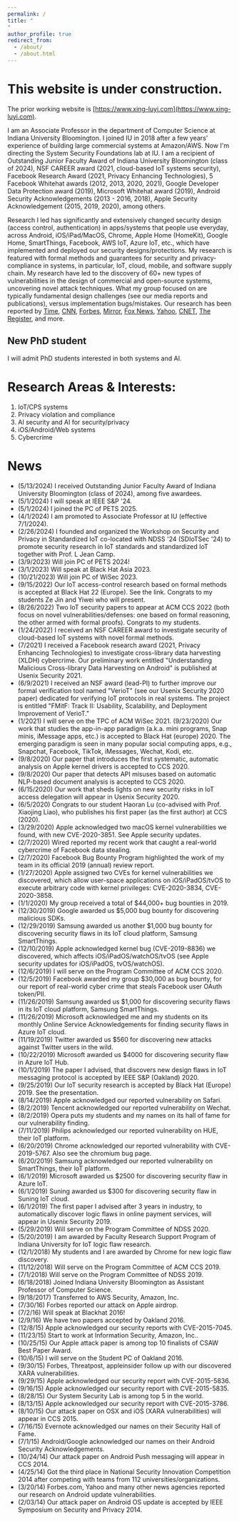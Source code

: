 ```yaml
---
permalink: /
title: " 
"
author_profile: true
redirect_from: 
  - /about/
  - /about.html
---
```


This website is under construction.
======

The prior working website is [https://www.xing-luyi.com](https://www.xing-luyi.com).

I am an Associate Professor in the department of Computer Science at Indiana University Bloomington. I joined IU in 2018 after a few years' experience of building large commercial systems at Amazon/AWS. Now I'm directing the System Security Foundations lab at IU. I am a recipient of Outstanding Junior Faculty Award of Indiana University Bloomington (class of 2024), NSF CAREER award (2021, cloud-based IoT systems security), Facebook Research Award (2021, Privacy Enhancing Technologies), 5 Facebook Whitehat awards (2012, 2013, 2020, 2021), Google Developer Data Protection award (2019), Microsoft Whitehat award (2019), Android Security Acknowledgements (2013 - 2016, 2018), Apple Security Acknowledgement (2015, 2019, 2020), among others.

Research I led has significantly and extensively changed security design (access control, authentication) in apps/systems that people use everyday, across Android, iOS/iPad/MacOS, Chrome, Apple Home (HomeKit), Google Home, SmartThings, Facebook, AWS IoT, Azure IoT, etc., which have implemented and deployed our security designs/protections. My research is featured with formal methods and guarantees for security and privacy-compliance in systems, in particular, IoT, cloud, mobile, and software supply chain. My research have led to the discovery of 60+ new types of vulnerabilities in the design of commercial and open-source systems, uncovering novel attack techniques. What my group focused on are typically fundamental design challenges (see our media reports and publications), versus implementation bugs/mistakes. Our research has been reported by [Time](http://time.com/3926501/apple-security-mac-iphone/), [CNN](https://money.cnn.com/2015/06/18/technology/apple-keychain-passwords/), [Forbes](http://www.forbes.com/sites/thomasbrewster/2015/06/17/big-flaws-in-apple-oses/), [Mirror](http://www.mirror.co.uk/news/technology-science/technology/apple-samsung-devices-at-risk-5905176), [Fox News](http://www.foxnews.com/tech/2015/06/17/warning-major-iphone-security-flaw-lets-hackers-steal-all-your-passwords/), [Yahoo](http://news.yahoo.com/android-flaw-lets-hackers-hijack-175339634.html), [CNET](http://www.cnet.com/news/your-mobile-app-has-serious-security-flaws/), [The Register](http://www.theregister.co.uk/2015/06/17/apple_hosed_boffins_drop_0day_mac_ios_research_blitzkrieg/), and more.

New PhD student
------
I will admit PhD students interested in both systems and AI.

Research Areas & Interests:
======

1. IoT/CPS systems
1. Privacy violation and compliance
1. AI security and AI for security/privacy
1. iOS/Android/Web systems
1. Cybercrime

News
======

- (5/13/2024) I received Outstanding Junior Faculty Award of Indiana University Bloomington (class of 2024), among five awardees.
- (5/1/2024) I will speak at IEEE S&P '24.
- (5/1/2024) I joined the PC of PETS 2025.
- (4/1/2024) I am promoted to Associate Professor at IU (effective 7/1/2024).
- (2/26/2024) I founded and organized the Workshop on Security and Privacy in Standardized IoT co-located with NDSS '24 (SDIoTSec '24) to promote security research in IoT standards and standardized IoT together with Prof. L Jean Camp.
- (3/9/2023) Will join PC of PETS 2024!
- (3/1/2023) Will speak at Black Hat Asia 2023.
- (10/21/2023) Will join PC of WiSec 2023.
- (9/15/2022) Our IoT access-control research based on formal methods is accepted at Black Hat 22 (Europe). See the link. Congrats to my students Ze Jin and Yiwei who will present.
- (8/26/2022) Two IoT security papers to appear at ACM CCS 2022 (both focus on novel vulnerabilities/defenses: one based on formal reasoning, the other armed with formal proofs). Congrats to my students.
- (1/24/2022) I received an NSF CAREER award to investigate security of cloud-based IoT systems with novel formal methods.
- (7/2021) I received a Facebook research award (2021, Privacy Enhancing Technologies) to investigate cross-library data harvesting (XLDH) cybercrime. Our preliminary work entitled "Understanding Malicious Cross-library Data Harvesting on Android" is published at Usenix Security 2021.
- (6/9/2021) I received an NSF award (lead-PI) to further improve our formal verification tool named "VerioT" (see our Usenix Security 2020 paper) dedicated for verifying IoT protocols in real systems. The project is entitled "FMitF: Track II: Usability, Scalability, and Deployment Improvement of VerioT."
- (1/2021) I will serve on the TPC of ACM WiSec 2021. 
(9/23/2020) Our work that studies the app-in-app paradigm (a.k.a. mini programs, Snap minis, iMessage apps, etc.) is accepted to Black Hat (europe) 2020. The emerging paradigm is seen in many popular social computing apps, e.g., Snapchat, Facebook, TikTok, iMessages, Wechat, Kodi, etc.
- (9/8/2020) Our paper that introduces the first systematic, automatic analysis on Apple kernel drivers is accepted to CCS 2020. 
- (9/8/2020) Our paper that detects API misuses based on automatic NLP-based document analysis is accepted to CCS 2020.
- (6/15/2020) Our work that sheds lights on new security risks in IoT access delegation will appear in Usenix Security 2020.
- (6/5/2020) Congrats to our student Haoran Lu (co-advised with Prof. Xiaojing Liao), who publishes his first paper (as the first author) at CCS (2020).
- (3/29/2020) Apple acknowledged two macOS kernel vulnerabilities we found, with new CVE-2020-3851. See Apple security updates.
- (2/7/2020) Wired reported my recent work that caught a real-world cybercrime of Facebook data stealing.
- (2/7/2020) Facebook Bug Bounty Program highlighted the work of my team in its official 2019 (annual) review report.
- (1/27/2020) Apple assigned two CVEs for kernel vulnerabilities we discovered, which allow user-space applications on iOS/iPadOS/tvOS to execute arbitrary code with kernel privileges: CVE-2020-3834, CVE-2020-3858.
- (1/1/2020) My group received a total of $44,000+ bug bounties in 2019.
- (12/30/2019) Google awarded us $5,000 bug bounty for discovering malicious SDKs.
- (12/29/2019) Samsung awarded us another $1,000 bug bounty for discovering security flaws in its IoT cloud platform, Samsung SmartThings.
- (12/10/2019) Apple acknowledged kernel bug (CVE-2019-8836) we discovered, which affects iOS/iPadOS/watchOS/tvOS (see Apple security updates for iOS/iPadOS,  tvOS/watchOS).
- (12/6/2019) I will serve on the Program Committee of ACM CCS 2020.
- (12/5/2019) Facebook awarded my group $30,000 as bug bounty, for our report of real-world cyber crime that steals Facebook user OAuth token/PII.
- (11/26/2019) Samsung awarded us $1,000 for discovering security flaws in its IoT cloud platform, Samsung SmartThings.
- (11/26/2019) Microsoft acknowledged me and my students on its monthly Online Service Acknowledgements for finding security flaws in Azure IoT cloud.
- (11/19/2019) Twitter awarded us $560 for discovering new attacks against Twitter users in the wild.
- (10/22/2019) Microsoft awarded us $4000 for discovering security flaw in Azure IoT Hub.
- (10/1/2019) The paper I advised, that discovers new design flaws in IoT messaging protocol is accepted by IEEE S&P (Oakland) 2020.
- (9/25/2019) Our IoT security research is accepted by Black Hat (Europe) 2019. See the presentation.
- (8/14/2019) Apple acknowledged our reported vulnerability on Safari. 
- (8/2/2019) Tencent acknowledged our reported vulnerability on Wechat. 
- (8/2/2019) Opera puts my students and my names on its hall of fame for our vulnerability finding. 
- (7/11/2019) Philips acknowledged our reported vulnerability on HUE, their IoT platform. 
- (6/20/2019) Chrome acknowledged our reported vulnerability with CVE-2019-5767. Also see the chromium bug page. 
- (6/20/2019) Samsung acknowledged our reported vulnerability on SmartThings, their IoT platform. 
- (6/1/2019) Microsoft awarded us $2500 for discovering security flaw in Azure IoT.
- (6/1/2019) Suning awarded us $300 for discovering security flaw in Suning IoT cloud.
- (6/1/2019) The first paper I advised after 3 years in industry, to automatically discover logic flaws in online payment services, will appear in Usenix Security 2019.
- (5/29/2019) Will serve on the Program Committee of NDSS 2020.
- (5/20/2019) I am awarded by Faculty Research Support Program of Indiana University for IoT logic flaw research.
- (12/1/2018) My students and I are awarded by Chrome for new logic flaw discovery.
- (11/12/2018) Will serve on the Program Committee of ACM CCS 2019.
- (7/1/2018) Will serve on the Program Committee of NDSS 2019.
- (6/18/2018) Joined Indiana University Bloomington as Assistant Professor of Computer Science.
- (9/18/2017) Transferred to AWS Security, Amazon, Inc.
- (7/30/16) Forbes reported our attack on Apple airdrop.
- (7/2/16) Will speak at Blackhat 2016!
- (2/9/16) We have two papers accepted by Oakland 2016.
- (12/8/15) Apple acknowledged our security reports with CVE-2015-7045.
- (11/23/15) Start to work at Information Security, Amazon, Inc..
- (10/25/15) Our Apple attack paper is among top 10 finalists of CSAW Best Paper Award.
- (10/6/15) I will serve on the Student PC of Oakland 2016.
- (9/30/15) Forbes, Threatpost, appleinsider follow up with our discovered XARA vulnerabilities.
- (9/29/15) Apple acknowledged our security report with CVE-2015-5836.
- (9/16/15) Apple acknowledged our security report with CVE-2015-5835.
- (8/28/15) Our System Security Lab is among top 5 in the world.
- (8/13/15) Apple acknowledged our security report with CVE-2015-3786. 
- (8/10/15) Our attack paper on OSX and iOS (XARA vulnerabilities) will appear in CCS 2015.
- (7/16/15) Evernote acknowledged our names on their Security Hall of Fame.  
- (7/1/15) Android/Google acknowledged our names on their Android Security Acknowledgements.
- (10/24/14) Our attack paper on Android Push messaging will appear in CCS 2014.
- (4/25/14) Got the third place in National Security Innovation Competition 2014 after competing with teams from 112 universities/organizations.
- (3/20/14) Forbes.com, Yahoo and many other news agencies reported our research on Android update vulnerabilities.
- (2/03/14) Our attack paper on Android OS update is accepted by IEEE Symposium on Security and Privacy 2014.